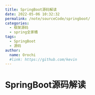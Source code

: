 ```yaml
---
title: SpringBoot源码解读
date: 2022-05-06 10:32:32
permalink: /note/sourceCode/springboot/
categories:
  - 框架源码
  - spring全家桶
tags:
  - SpringBoot
  - 源码
author: 
  name: Orochi
  #link: https://github.com/kevin
---
```

# SpringBoot源码解读
